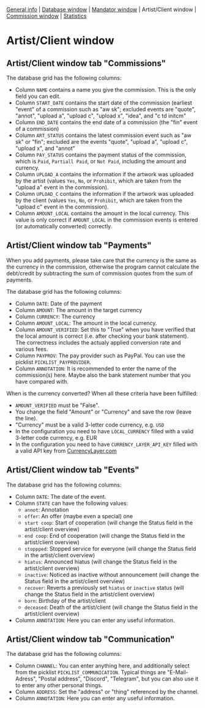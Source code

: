 
[General info](README.md) | [Database window](HELP_DatabaseWindow.md) | [Mandator window](HELP_MandatorWindow.md) | Artist/Client window | [Commission window](HELP_CommissionWindow.md) | [Statistics](HELP_Statistics.md)

# Artist/Client window

## Artist/Client window tab "Commissions"

The database grid has the following columns:
- Column `NAME` contains a name you give the commission. This is the only field you can edit.
- Column `START_DATE` contains the start date of the commission (earliest "event" of a commission such as "aw sk"; excluded events are "quote", "annot", "upload a", "upload c", "upload x", "idea", and "c td initcm"
- Column `END_DATE` contains the end date of a commission (the "fin" event of a commission)
- Column `ART_STATUS` contains the latest commission event such as "aw sk" or "fin"; excluded are the events "quote", "upload a", "upload c", "upload x", and "annot"
- Column `PAY_STATUS` contains the payment status of the commission, which is `Paid`, `Partiall Paid`, or `Not Paid`, including the amount and currency.
- Column `UPLOAD_A` contains the information if the artwork was uploaded by the artist (values `Yes`, `No`, or `Prohibit`, which are taken from the "upload a" event in the commission).
- Column `UPLOAD_C` contains the information if the artwork was uploaded by the client (values `Yes`, `No`, or `Prohibit`, which are taken from the "upload c" event in the commission).
- Column `AMOUNT_LOCAL` contains the amount in the local currency. This value is only correct if `AMOUNT_LOCAL` in the commission events is entered (or automatically converted) correctly.

## Artist/Client window tab "Payments"

When you add payments, please take care that the currency is the same as the currency in the commission, otherwise the program cannot calculate the debt/credit by subtracting the sum of commission quotes from the sum of payments.

The database grid has the following columns:
- Column `DATE`: Date of the payment
- Column `AMOUNT`: The amount in the target currency
- Column `CURRENCY`: The currency
- Column `AMOUNT_LOCAL`: The amount in the local currency.
- Column `AMOUNT_VERIFIED`: Set this to "True" when you have verified that the local amount is correct (i.e. after checking your bank statement). The correctness includes the actualy applied conversion rate and various fees.
- Column `PAYPROV`: The pay provider such as PayPal. You can use the picklist `PICKLIST_PAYPROVIDER`.
- Column `ANNOTATION`: It is recommended to enter the name of the commission(s) here. Maybe also the bank statement number that you have compared with.

When is the currency converted? When all these criteria have been fulfilled:
- `AMOUNT_VERIFIED` must be "False".
- You change the field "Amount" or "Currency" and save the row (leave the line).
- "Currency" must be a valid 3-letter code currency, e.g. `USD`
- In the configuration you need to have `LOCAL_CURRENCY` filled with a valid 3-letter code currency, e.g. EUR
- In the configuration you need to have `CURRENCY_LAYER_API_KEY` filled with a valid API key from [CurrencyLayer.com](https://CurrencyLayer.com/)

## Artist/Client window tab "Events"

The database grid has the following columns:
- Column `DATE`: The date of the event.
- Column `STATE` can have the following values:
	- `annot`: Annotation
	- `offer`: An offer (maybe even a special) one
	- `start coop`: Start of cooperation (will change the Status field in the artist/client overview)
	- `end coop`: End of cooperation (will change the Status field in the artist/client overview)
	- `stoppped`: Stopped service for everyone (will change the Status field in the artist/client overview)
	- `hiatus`: Announced hiatus (will change the Status field in the artist/client overview)
	- `inactive`: Noticed as inactive without announcement (will change the Status field in the artist/client overview)
	- `recover`: Reverts a previously set `hiatus` or `inactive` status (will change the Status field in the artist/client overview)
	- `born`: Birthday of the artist/client
	- `deceased`: Death of the artist/client (will change the Status field in the artist/client overview)
- Column `ANNOTATION`: Here you can enter any useful information.

## Artist/Client window tab "Communication"

The database grid has the following columns:
- Column `CHANNEL`: You can enter anything here, and additionally select from the picklist `PICKLIST_COMMUNICATION`. Typical things are "E-Mail-Adress", "Postal address", "Discord", "Telegram", but you can also use it to enter any other personal things.
- Column `ADDRESS`: Set the "address" or "thing" referenced by the channel.
- Column `ANNOTATION`: Here you can enter any useful information.


